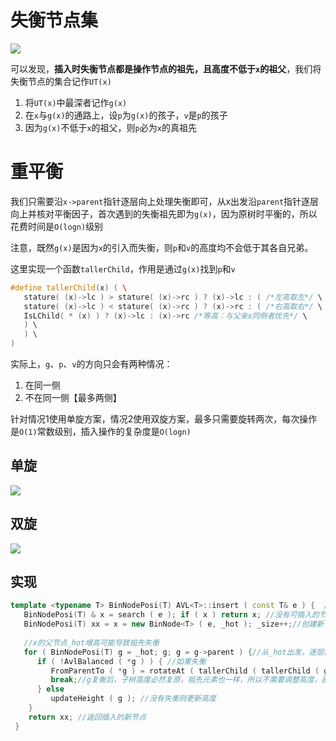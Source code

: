 
# 失衡节点集

![](https://pic.imgdb.cn/item/623458bb5baa1a80ab24c780.jpg)

可以发现，**插入时失衡节点都是操作节点的祖先，且高度不低于`x`的祖父**，我们将失衡节点的集合记作`UT(x)`

1. 将`UT(x)`中最深者记作`g(x)`
2. 在`x`与`g(x)`的通路上，设`p`为`g(x)`的孩子，`v`是`p`的孩子
3. 因为`g(x)`不低于`x`的祖父，则`p`必为`x`的真祖先

# 重平衡
我们只需要沿`x->parent`指针逐层向上处理失衡即可，从x出发沿`parent`指针逐层向上并核对平衡因子，首次遇到的失衡祖先即为`g(x)`，因为原树时平衡的，所以花费时间是`O(logn)`级别

注意，既然`g(x)`是因为`x`的引入而失衡，则`p`和`v`的高度均不会低于其各自兄弟。

这里实现一个函数`tallerChild`，作用是通过`g(x)`找到`p`和`v`
```c++
#define tallerChild(x) ( \ 
   stature( (x)->lc ) > stature( (x)->rc ) ? (x)->lc : ( /*左高取左*/ \ 
   stature( (x)->lc ) < stature( (x)->rc ) ? (x)->rc : ( /*右高取右*/ \ 
   IsLChild( * (x) ) ? (x)->lc : (x)->rc /*等高：与父亲x同侧者优先*/ \ 
   ) \ 
   ) \ 
) 
```

实际上，`g`、`p`、`v`的方向只会有两种情况：
1. 在同一侧
2. 不在同一侧【最多两侧】

针对情况1使用单旋方案，情况2使用双旋方案，最多只需要旋转两次，每次操作是`O(1)`常数级别，插入操作的复杂度是`O(logn)`

## 单旋

![](https://pic.imgdb.cn/item/62359e745baa1a80ab2649bb.jpg)

## 双旋

![](https://pic.imgdb.cn/item/62359e9e5baa1a80ab26a19c.jpg)

## 实现
```c++
template <typename T> BinNodePosi(T) AVL<T>::insert ( const T& e ) {  //将关键码插入AVL树中
   BinNodePosi(T) & x = search ( e ); if ( x ) return x; //没有可插入的节点则直接退出
   BinNodePosi(T) xx = x = new BinNode<T> ( e, _hot ); _size++;//创建新节点
   
   //x的父节点_hot增高可能导致祖先失衡
   for ( BinNodePosi(T) g = _hot; g; g = g->parent ) {//从_hot出发，逐层检查祖先
      if ( !AvlBalanced ( *g ) ) { //如果失衡
         FromParentTo ( *g ) = rotateAt ( tallerChild ( tallerChild ( g ) ) ); //旋转后接入子树
         break;//g复衡后，子树高度必然复原，祖先元素也一样，所以不需要调整高度，直接结束 
      } else 
         updateHeight ( g ); //没有失衡则更新高度
    } 
    return xx; //返回插入的新节点
 } 
```